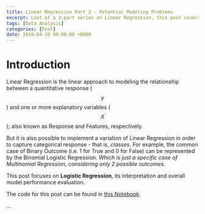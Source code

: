 ```yaml
---
title: Linear Regression Part 2 - Potential Modeling Problems
excerpt: Last of a 3-part series on Linear Regression, this post covers Logistic Regression, its interpretation and overall more robust model performance evaluation. 
tags: [Data Analysis]
categories: [Post]
date: 2019-04-10 00:00:00 +0000
---
```


# Introduction
Linear Regression is the linear approach to modeling the relationship between a quantitative response ($$y$$) and one or more explanatory variables ($$X$$); also known as Response and Features, respectively.

But it is also possible to implement a variation of Linear Regression in order to capture categorical response - that is, *classes*. For example, the common case of Binary Outcome (i.e. 1 for True and 0 for False) can be represented by the Binomial Logistic Regression. *Which is just a specific case of Multinomial Regression, considering only 2 possible outcomes*.

This post focuses on **Logistic Regression**, its interpretation and overall model performance evaluation.

The code for this post can be found in [this Notebook]().


...